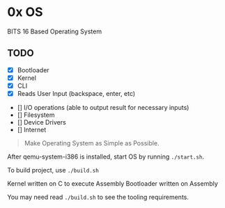 # 0x OS

BITS 16 Based Operating System

## TODO

- [x] Bootloader
- [x] Kernel
- [x] CLI
- [x] Reads User Input (backspace, enter, etc)
- [] I/O operations (able to output result for necessary inputs)
- [] Filesystem
- [] Device Drivers
- [] Internet

> Make Operating System as Simple as Possible.

After qemu-system-i386 is installed, start OS by running `./start.sh`.

To build project, use `./build.sh`

Kernel written on C to execute Assembly
Bootloader written on Assembly

You may need read `./build.sh` to see the tooling requirements.
